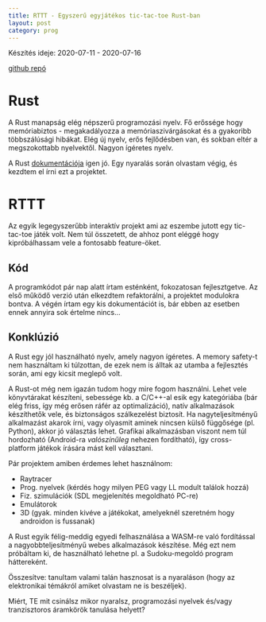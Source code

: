 ```yaml
---
title: RTTT - Egyszerű egyjátékos tic-tac-toe Rust-ban
layout: post
category: prog
---
```


Készítés ideje: 2020-07-11 - 2020-07-16

[github repó](https://github.com/sasszem/rttt)

# Rust

A Rust manapság elég népszerű programozási nyelv. Fő erőssége hogy memóriabiztos - megakadályozza a memóriaszivárgásokat és a gyakoribb többszálúsági hibákat. Elég új nyelv, erős fejlődésben van, és sokban eltér a megszokottabb nyelvektől. Nagyon ígéretes nyelv.

A Rust [dokumentációja](https://doc.rust-lang.org/book/title-page.html) igen jó. Egy nyaralás során olvastam végig, és kezdtem el írni ezt a projektet.

# RTTT

Az egyik legegyszerűbb interaktív projekt ami az eszembe jutott egy tic-tac-toe játék volt. Nem túl összetett, de ahhoz pont eléggé hogy kipróbálhassam vele a fontosabb feature-öket.

## Kód

A programkódot pár nap alatt írtam esténként, fokozatosan fejlesztgetve. Az első működő verzió után elkezdtem refaktorálni, a projektet modulokra bontva. A végén írtam egy kis dokumentációt is, bár ebben az esetben ennek annyira sok értelme nincs...

## Konklúzió

A Rust egy jól használható nyelv, amely nagyon ígéretes. A memory safety-t nem használtam ki túlzottan, de ezek nem is álltak az utamba a fejlesztés során, ami egy kicsit meglepő volt.

A Rust-ot még nem igazán tudom hogy mire fogom használni. Lehet vele könyvtárakat készíteni, sebessége kb. a C/C++-al esik egy kategóriába (bár elég friss, így még erősen ráfér az optimalizáció), natív alkalmazások készíthetők vele, és biztonságos szálkezelést biztosít. Ha nagyteljesítményű alkalmazást akarok írni, vagy olyasmit aminek nincsen külső függősége (pl. Python), akkor jó választás lehet. Grafikai alkalmazásban viszont nem túl hordozható (Android-ra *valószínűleg* nehezen fordítható), így cross-platform játékok írására mást kell választani. 

Pár projektem amiben érdemes lehet használnom:
- Raytracer
- Prog. nyelvek (kérdés hogy milyen PEG vagy LL modult találok hozzá)
- Fiz. szimulációk (SDL megjelenítés megoldható PC-re)
- Emulátorok
- 3D
(gyak. minden kivéve a játékokat, amelyeknél szeretném hogy androidon is fussanak)

A Rust egyik félig-meddig egyedi felhasználása a WASM-re való fordítással a nagyobbteljesítményű webes alkalmazások készítése. Még ezt nem próbáltam ki, de használható lehetne pl. a Sudoku-megoldó program háttereként.

Összesítve: tanultam valami talán hasznosat is a nyaraláson (hogy az elektronikai témákról amiket olvastam ne is beszéljek). 

Miért, TE mit csinálsz mikor nyaralsz, programozási nyelvek és/vagy tranzisztoros áramkörök tanulása helyett?